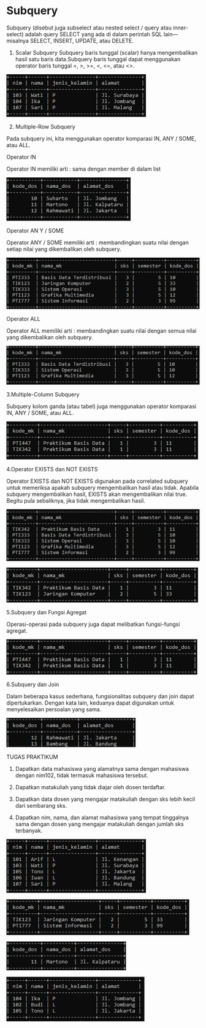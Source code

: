 # Subquery
Subquery (disebut juga subselect atau nested select / query atau inner- select) adalah query SELECT yang ada di dalam perintah SQL lain— misalnya  SELECT, INSERT, UPDATE, atau DELETE. 

1. Scalar Subquery 
Subquery baris tunggal (scalar) hanya mengembalikan hasil satu baris data.Subquery baris tunggal dapat menggunakan operator baris tunggal =, >, >=, <, <=, atau <>. 


![AltText](https://github.com/Larasati11/Subquery/blob/master/subquery%20scalar.png)

2.  Multiple-Row Subquery 
 
Pada subquery ini, kita menggunakan operator komparasi IN, ANY / SOME, atau ALL. 

Operator IN 

Operator IN memiliki arti : sama dengan member di dalam list


![AltText](https://github.com/Larasati11/Subquery/blob/master/subquery%20in.png)


Operator AN Y / SOME 

Operator ANY / SOME memiliki arti : membandingkan suatu nilai dengan setiap nilai yang dikembalikan oleh subquery. 


![AltText](https://github.com/Larasati11/Subquery/blob/master/subquery%20any.png)
 
 
Operator ALL 
 
Operator ALL memiliki arti : membandingkan suatu nilai dengan semua nilai  yang dikembalikan oleh subquery. 


![AltText](https://github.com/Larasati11/Subquery/blob/master/subquery%20all.png)
 
 
 3.Multiple-Column Subquery 
 
Subquery kolom ganda (atau tabel) juga menggunakan operator komparasi IN, ANY / SOME, atau ALL. 

![AltText](https://github.com/Larasati11/Subquery/blob/master/subquery%20multiple.png)


4.Operator EXISTS dan NOT EXISTS 
 
Operator EXISTS dan NOT EXISTS digunakan pada correlated subquery untuk memeriksa apakah subquery mengembalikan hasil atau tidak. Apabila subquery mengembalikan hasil, EXISTS akan mengembalikan nilai true. Begitu pula sebaliknya, jika tidak mengembalikan hasil. 

![AltText](https://github.com/Larasati11/Subquery/blob/master/subquery%20exist.png)

![AltText](https://github.com/Larasati11/Subquery/blob/master/subquery%20not%20exist.png)


5.Subquery dan Fungsi Agregat 
 
Operasi-operasi pada subquery juga dapat melibatkan fungsi-fungsi agregat. 
 

![AltText](https://github.com/Larasati11/Subquery/blob/master/subquery%20%26%20fungsi%20agregat.png)


6.Subquery dan Join 
 
Dalam beberapa kasus sederhana, fungsionalitas subquery dan join dapat dipertukarkan. Dengan kata lain, keduanya dapat digunakan untuk menyelesaikan persoalan yang sama. 

![AltText](https://github.com/Larasati11/Subquery/blob/master/subquery%20%26%20join.png)


TUGAS PRAKTIKUM 

1. Dapatkan data mahasiswa yang alamatnya sama dengan mahasiswa dengan nim102, tidak termasuk mahasiswa tersebut. 

2. Dapatkan matakuliah yang tidak diajar oleh dosen terdaftar. 

3. Dapatkan data dosen yang mengajar matakuliah dengan sks lebih kecil dari sembarang sks. 

4. Dapatkan nim, nama, dan alamat mahasiswa yang tempat tinggalnya sama dengan dosen yang mengajar matakuliah dengan jumlah sks terbanyak.  

![AltText](https://github.com/Larasati11/Subquery/blob/master/subquery%20prak%201.png)

![AltText](https://github.com/Larasati11/Subquery/blob/master/subquery%20prak%202.png)

![AltText](https://github.com/Larasati11/Subquery/blob/master/subquery%20prak%203.png)

![AltText](https://github.com/Larasati11/Subquery/blob/master/subquery%20prak%204.png)
